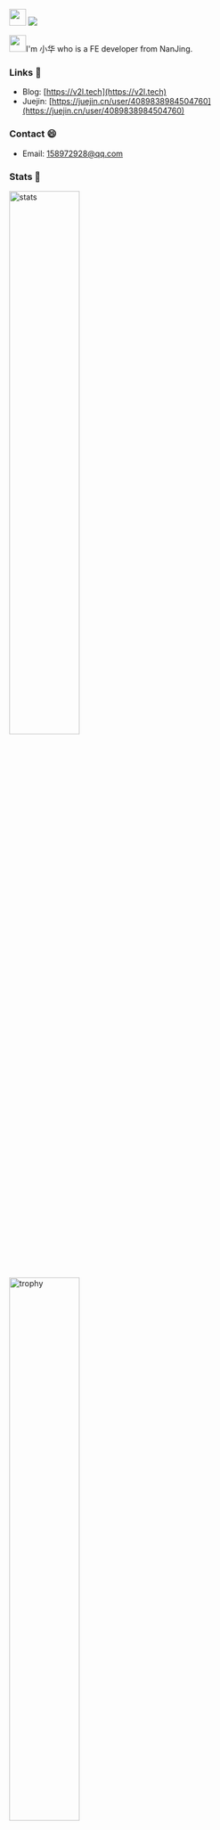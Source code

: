 <img src="https://emojis.slackmojis.com/emojis/images/1579216111/7550/pikachu_wave.gif?1579216111" width="30" /> ![](https://visitor-badge.glitch.me/badge?page_id=xch1029)

<img src="https://emojis.slackmojis.com/emojis/images/1588315024/8823/hyperkitty.gif?1588315024" width="30" />I'm 小华 who is a FE developer from NanJing.

### Links 📌

- Blog: [https://v2l.tech](https://v2l.tech)
- Juejin: [https://juejin.cn/user/4089838984504760](https://juejin.cn/user/4089838984504760)


### Contact 😄

- Email: 158972928@qq.com

### Stats 🌱

<img src="https://github-readme-stats.vercel.app/api?username=xch1029&show_icons=true&hide_border=true&hide=contribs,prs" alt="stats" width="50%" />

<img src="https://github-profile-trophy.vercel.app/?username=xch1029&theme=flat&column=3&margin-w=10&title=Stars,Commit,Issues" alt="trophy" width="50%" />
